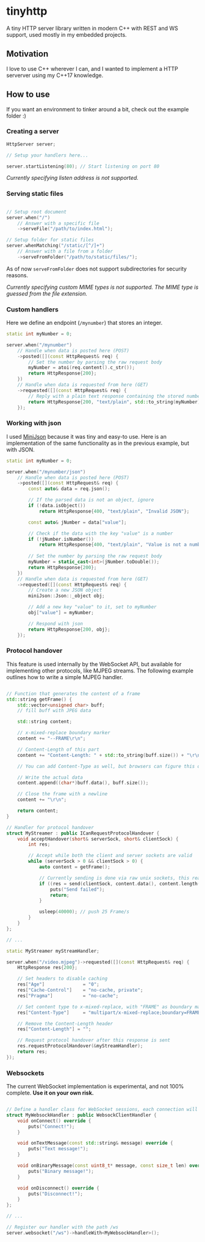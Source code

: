 # tinyhttp
A tiny HTTP server library written in modern C++ with REST and WS support, used mostly in my embedded projects.

## Motivation

I love to use C++ wherever I can, and I wanted to implement a HTTP serverver using my C++17 knowledge.

## How to use

If you want an environment to tinker around a bit, check out the example folder :)

### Creating a server

```c++
HttpServer server;

// Setup your handlers here...

server.startListening(80); // Start listening on port 80
```

*Currently specifying listen address is not supported.*

### Serving static files

```c++

// Setup root document
server.when("/")
    // Answer with a specific file
    ->serveFile("/path/to/index.html");

// Setup folder for static files
server.whenMatching("/static/[^/]+")
    // Answer with a file from a folder
    ->serveFromFolder("/path/to/static/files/");
```

As of now `serveFromFolder` does not support subdirectories for security reasons.

*Currently specifying custom MIME types is not supported. The MIME type is guessed from the file extension.*

### Custom handlers

Here we define an endpoint (`/mynumber`) that stores an integer.

```c++
static int myNumber = 0;

server.when("/mynumber")
    // Handle when data is posted here (POST)
    ->posted([](const HttpRequest& req) {
        // Set the number by parsing the raw request body
        myNumber = atoi(req.content().c_str());
        return HttpResponse{200};
    })
    // Handle when data is requested from here (GET)
    ->requested([](const HttpRequest& req) {
        // Reply with a plain text response containing the stored number
        return HttpResponse{200, "text/plain", std::to_string(myNumber)};
    });
```

### Working with json

I used [MiniJson](https://github.com/zsmj2017/MiniJson) because it was tiny and easy-to use. Here is an implementation of the same functionality as in the previous example, but with JSON.

```c++
static int myNumber = 0;

server.when("/mynumber/json")
    // Handle when data is posted here (POST)
    ->posted([](const HttpRequest& req) {
        const auto& data = req.json();

        // If the parsed data is not an object, ignore
        if (!data.isObject())
            return HttpResponse{400, "text/plain", "Invalid JSON"};

        const auto& jNumber = data["value"];

        // Check if the data with the key "value" is a number
        if (!jNumber.isNumber())
            return HttpResponse{400, "text/plain", "Value is not a number"};
        
        // Set the number by parsing the raw request body
        myNumber = static_cast<int>(jNumber.toDouble());
        return HttpResponse{200};
    })
    // Handle when data is requested from here (GET)
    ->requested([](const HttpRequest& req) {
        // Create a new JSON object
        miniJson::Json::_object obj;

        // Add a new key "value" to it, set to myNumber
        obj["value"] = myNumber;

        // Respond with json
        return HttpResponse{200, obj};
    });
```

### Protocol handover

This feature is used internally by the WebSocket API, but available for implementing other protocols, like MJPEG streams. The following example outlines how to write a simple MJPEG handler.

```c++

// Function that generates the content of a frame
std::string getFrame() {
    std::vector<unsigned char> buff;
    // fill buff with JPEG data

    std::string content;

    // x-mixed-replace boundary marker
    content += "--FRAME\r\n";

    // Content-Length of this part
    content += "Content-Length: " + std::to_string(buff.size()) + "\r\n\r\n";

    // You can add Content-Type as well, but browsers can figure this out

    // Write the actual data
    content.append((char*)buff.data(), buff.size());

    // Close the frame with a newline
    content += "\r\n";

    return content;
}

// Handler for protocol handover
struct MyStreamer : public ICanRequestProtocolHandover {
    void acceptHandover(short& serverSock, short& clientSock) {
        int res;

        // Accept while both the client and server sockets are valid
        while (serverSock > 0 && clientSock > 0) {
            auto content = getFrame();

            // Currently sending is done via raw unix sockets, this really needs some improvement later
            if ((res = send(clientSock, content.data(), content.length(), MSG_NOSIGNAL)) <= 0) {
                puts("Send failed");
                return;
            }

            usleep(40000); // push 25 Frame/s
        }
    }
};

// ...

static MyStreamer myStreamHandler;

server.when("/video.mjpeg")->requested([](const HttpRequest& req) {
    HttpResponse res{200};

    // Set headers to disable caching
    res["Age"]              = "0";
    res["Cache-Control"]    = "no-cache, private";
    res["Pragma"]           = "no-cache";

    // Set content type to x-mixed-replace, with "FRAME" as boundary marker
    res["Content-Type"]     = "multipart/x-mixed-replace;boundary=FRAME";

    // Remove the Content-Length header
    res["Content-Length"] = "";

    // Request protocol handover after this response is sent
    res.requestProtocolHandover(&myStreamHandler);
    return res;
});

```

### Websockets

The current WebSocket implementation is experimental, and not 100% complete. **Use it on your own risk.**

```c++

// Define a handler class for WebSocket sessions, each connection will have its own instance of this class
struct MyWebsockHandler : public WebsockClientHandler {
    void onConnect() override {
        puts("Connect!");
    }

    void onTextMessage(const std::string& message) override {
        puts("Text message!");
    }

    void onBinaryMessage(const uint8_t* message, const size_t len) override {
        puts("Binary message!");
    }

    void onDisconnect() override {
        puts("Disconnect!");
    }
};

// ...

// Register our handler with the path /ws
server.websocket("/ws")->handleWith<MyWebsockHandler>();

```
